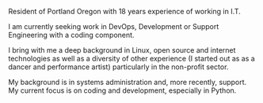 Resident of Portland Oregon with 18 years experience of working in I.T.

I am currently seeking work in DevOps, Development or Support Engineering with a coding component.

I bring with me a deep background in Linux, open source and internet technologies as well as a diversity of other experience (I started out as as a dancer and performance artist) particularly in the non-profit sector.

My background is in systems administration and, more recently, support. My current focus is on coding and development, especially in Python. 
